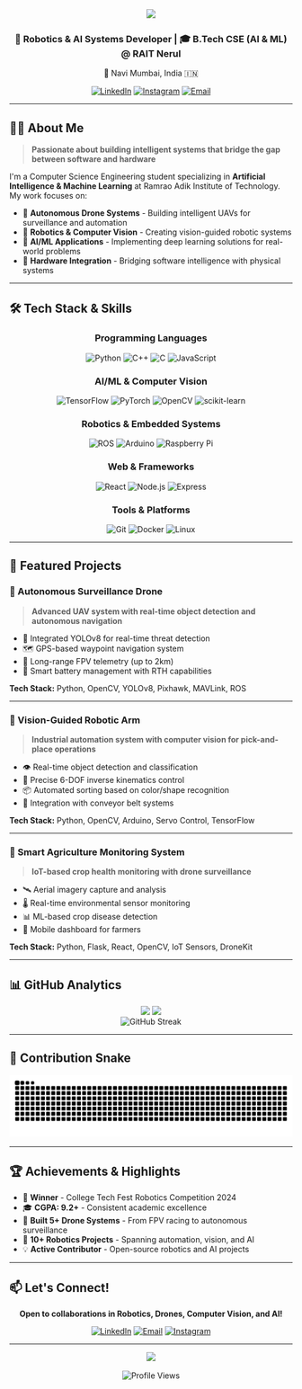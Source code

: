 <div align="center">
  <img src="https://capsule-render.vercel.app/api?type=waving&color=gradient&customColorList=12&height=200&section=header&text=Anish%20Vyapari&fontSize=80&fontAlignY=35&animation=twinkling&fontColor=fff" />
</div>

<h3 align="center">🤖 Robotics & AI Systems Developer | 🎓 B.Tech CSE (AI & ML) @ RAIT Nerul</h3>
<p align="center">📍 Navi Mumbai, India 🇮🇳</p>

<div align="center">
  
[![LinkedIn](https://img.shields.io/badge/LinkedIn-0077B5?style=for-the-badge&logo=linkedin&logoColor=white)](https://www.linkedin.com/in/anish-vyapari-8a8089258/)
[![Instagram](https://img.shields.io/badge/Instagram-E4405F?style=for-the-badge&logo=instagram&logoColor=white)](https://www.instagram.com/anish.vyapari/)
[![Email](https://img.shields.io/badge/Email-D14836?style=for-the-badge&logo=gmail&logoColor=white)](mailto:anish.vyapari@rait.ac.in)

</div>

---

## 👨‍💻 About Me

> **Passionate about building intelligent systems that bridge the gap between software and hardware**

I'm a Computer Science Engineering student specializing in **Artificial Intelligence & Machine Learning** at Ramrao Adik Institute of Technology. My work focuses on:

- 🚁 **Autonomous Drone Systems** - Building intelligent UAVs for surveillance and automation
- 🤖 **Robotics & Computer Vision** - Creating vision-guided robotic systems
- 🧠 **AI/ML Applications** - Implementing deep learning solutions for real-world problems
- 🔧 **Hardware Integration** - Bridging software intelligence with physical systems

---

## 🛠️ Tech Stack & Skills

<div align="center">

### Programming Languages
![Python](https://img.shields.io/badge/Python-3776AB?style=for-the-badge&logo=python&logoColor=white)
![C++](https://img.shields.io/badge/C++-00599C?style=for-the-badge&logo=cplusplus&logoColor=white)
![C](https://img.shields.io/badge/C-A8B9CC?style=for-the-badge&logo=c&logoColor=white)
![JavaScript](https://img.shields.io/badge/JavaScript-F7DF1E?style=for-the-badge&logo=javascript&logoColor=black)

### AI/ML & Computer Vision
![TensorFlow](https://img.shields.io/badge/TensorFlow-FF6F00?style=for-the-badge&logo=tensorflow&logoColor=white)
![PyTorch](https://img.shields.io/badge/PyTorch-EE4C2C?style=for-the-badge&logo=pytorch&logoColor=white)
![OpenCV](https://img.shields.io/badge/OpenCV-5C3EE8?style=for-the-badge&logo=opencv&logoColor=white)
![scikit-learn](https://img.shields.io/badge/scikit--learn-F7931E?style=for-the-badge&logo=scikit-learn&logoColor=white)

### Robotics & Embedded Systems
![ROS](https://img.shields.io/badge/ROS-22314E?style=for-the-badge&logo=ros&logoColor=white)
![Arduino](https://img.shields.io/badge/Arduino-00979D?style=for-the-badge&logo=arduino&logoColor=white)
![Raspberry Pi](https://img.shields.io/badge/Raspberry%20Pi-A22846?style=for-the-badge&logo=raspberry-pi&logoColor=white)

### Web & Frameworks
![React](https://img.shields.io/badge/React-61DAFB?style=for-the-badge&logo=react&logoColor=black)
![Node.js](https://img.shields.io/badge/Node.js-339933?style=for-the-badge&logo=node.js&logoColor=white)
![Express](https://img.shields.io/badge/Express-000000?style=for-the-badge&logo=express&logoColor=white)

### Tools & Platforms
![Git](https://img.shields.io/badge/Git-F05032?style=for-the-badge&logo=git&logoColor=white)
![Docker](https://img.shields.io/badge/Docker-2496ED?style=for-the-badge&logo=docker&logoColor=white)
![Linux](https://img.shields.io/badge/Linux-FCC624?style=for-the-badge&logo=linux&logoColor=black)

</div>

---

## 🚀 Featured Projects

### 🚁 Autonomous Surveillance Drone
> **Advanced UAV system with real-time object detection and autonomous navigation**

- 🎯 Integrated YOLOv8 for real-time threat detection
- 🗺️ GPS-based waypoint navigation system
- 📡 Long-range FPV telemetry (up to 2km)
- 🔋 Smart battery management with RTH capabilities

**Tech Stack:** Python, OpenCV, YOLOv8, Pixhawk, MAVLink, ROS

---

### 🤖 Vision-Guided Robotic Arm
> **Industrial automation system with computer vision for pick-and-place operations**

- 👁️ Real-time object detection and classification
- 🎯 Precise 6-DOF inverse kinematics control
- 📦 Automated sorting based on color/shape recognition
- 🔄 Integration with conveyor belt systems

**Tech Stack:** Python, OpenCV, Arduino, Servo Control, TensorFlow

---

### 🌾 Smart Agriculture Monitoring System
> **IoT-based crop health monitoring with drone surveillance**

- 🛰️ Aerial imagery capture and analysis
- 🌡️ Real-time environmental sensor monitoring
- 📊 ML-based crop disease detection
- 📱 Mobile dashboard for farmers

**Tech Stack:** Python, Flask, React, OpenCV, IoT Sensors, DroneKit

---

## 📊 GitHub Analytics

<div align="center">
  <img height="180em" src="https://github-readme-stats.vercel.app/api?username=AnishVyapari&show_icons=true&theme=radical&include_all_commits=true&count_private=true"/>
  <img height="180em" src="https://github-readme-stats.vercel.app/api/top-langs/?username=AnishVyapari&layout=compact&langs_count=8&theme=radical"/>
</div>

<div align="center">
  <img src="https://github-readme-streak-stats.herokuapp.com/?user=AnishVyapari&theme=radical" alt="GitHub Streak" />
</div>

---

## 🐍 Contribution Snake

<div align="center">
  <img src="https://raw.githubusercontent.com/AnishVyapari/AnishVyapari/output/github-contribution-grid-snake-dark.svg" alt="Snake animation" />
</div>

---

## 🏆 Achievements & Highlights

- 🥇 **Winner** - College Tech Fest Robotics Competition 2024
- 🎓 **CGPA: 9.2+** - Consistent academic excellence
- 🚁 **Built 5+ Drone Systems** - From FPV racing to autonomous surveillance
- 🤖 **10+ Robotics Projects** - Spanning automation, vision, and AI
- 💡 **Active Contributor** - Open-source robotics and AI projects

---

## 📫 Let's Connect!

<div align="center">

**Open to collaborations in Robotics, Drones, Computer Vision, and AI!**

[![LinkedIn](https://img.shields.io/badge/LinkedIn-Connect-0077B5?style=for-the-badge&logo=linkedin)](https://www.linkedin.com/in/anish-vyapari-8a8089258/)
[![Email](https://img.shields.io/badge/Email-Contact-D14836?style=for-the-badge&logo=gmail)](mailto:anish.vyapari@rait.ac.in)
[![Instagram](https://img.shields.io/badge/Instagram-Follow-E4405F?style=for-the-badge&logo=instagram)](https://www.instagram.com/anish.vyapari/)

</div>

---

<div align="center">
  <img src="https://capsule-render.vercel.app/api?type=waving&color=gradient&customColorList=12&height=100&section=footer" />
</div>

<div align="center">
  
  ![Profile Views](https://komarev.com/ghpvc/?username=AnishVyapari&color=blueviolet&style=flat-square&label=Profile+Views)
  
</div>
